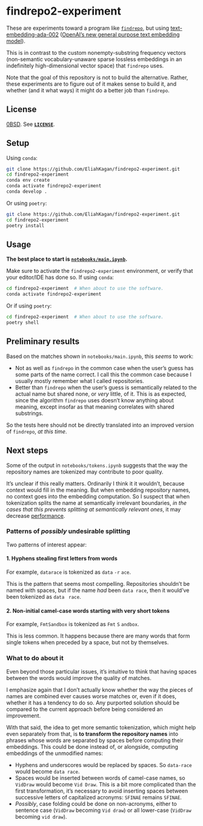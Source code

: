 <!-- SPDX-License-Identifier: 0BSD -->

# findrepo2-experiment

These are experiments toward a program like
[`findrepo`](https://github.com/EliahKagan/newrepo-findrepo#using-findrepo),
but using
[text-embedding-ada-002](https://platform.openai.com/docs/guides/embeddings/embedding-models)
([OpenAI’s new general purpose text embedding
model](https://openai.com/blog/new-and-improved-embedding-model/)).

This is in contrast to the custom nonempty-substring frequency vectors
(non-semantic vocabulary-unaware sparse lossless embeddings in an indefinitely
high-dimensional vector space) that `findrepo` uses.

Note that the goal of this repository is not to build the alternative. Rather,
these experiments are to figure out of it makes sense to build it, and whether
(and it what ways) it might do a better job than `findrepo`.

## License

[0BSD](https://spdx.org/licenses/0BSD.html). See [**`LICENSE`**](LICENSE).

## Setup

Using `conda`:

```sh
git clone https://github.com/EliahKagan/findrepo2-experiment.git
cd findrepo2-experiment
conda env create
conda activate findrepo2-experiment
conda develop .
```

Or using `poetry`:

```sh
git clone https://github.com/EliahKagan/findrepo2-experiment.git
cd findrepo2-experiment
poetry install
```

## Usage

**The best place to start is [`notebooks/main.ipynb`](notebooks/main.ipynb).**

Make sure to activate the `findrepo2-experiment` environment, or verify that
your editor/IDE has done so. If using `conda`:

```sh
cd findrepo2-experiment  # When about to use the software.
conda activate findrepo2-experiment
```

Or if using `poetry`:

```sh
cd findrepo2-experiment  # When about to use the software.
poetry shell
```

## Preliminary results

Based on the matches shown in `notebooks/main.ipynb`, this *seems* to work:

- Not as well as `findrepo` in the common case when the user’s guess has some
  parts of the name correct. I call this the common case because I usually
  mostly remember what I called repositories.
- Better than `findrepo` when the user’s guess is semantically related to the
  actual name but shared none, or *very* little, of it. This is as expected,
  since the algorithm `findrepo` uses doesn’t know anything about meaning,
  except insofar as that meaning correlates with shared substrings.

So the tests here should not be directly translated into an improved version of
`findrepo`, *at this time*.

## Next steps

Some of the output in `notebooks/tokens.ipynb` suggests that the way the
repository names are tokenized may contribute to poor quality.

It’s unclear if this really matters. Ordinarily I think it it wouldn’t, because
context would fill in the meaning. But when embedding repository names, no
context goes into the embedding computation. So I suspect that when
tokenization splits the name at semantically irrelevant boundaries, *in the
cases that this prevents splitting at semantically relevant ones*, it may
decrease [performance](https://stats.stackexchange.com/a/385315/269337).

### Patterns of *possibly* undesirable splitting

Two patterns of interest appear:

#### 1. Hyphens stealing first letters from words

For example, `datarace` is tokenized as `data` `-r` `ace`.

This is the pattern that seems most compelling. Repositories shouldn’t be named with spaces, but if the name *had* been `data race`, then it would’ve been tokenized as `data` <code>&nbsp;race</code>.

#### 2. Non-initial camel-case words starting with very short tokens

For example, `FmtSandbox` is tokenized as `Fmt` `S` `andbox`.

This is less common. It happens because there are many words that form single
tokens when preceded by a space, but not by themselves.

### What to do about it

Even beyond those particular issues, it’s intuitive to think that having spaces
between the words would improve the quality of matches.

I emphasize again that I don’t actually know whether the way the pieces of
names are combined ever causes worse matches or, even if it does, whether it
has a tendency to do so. Any purported solution should be compared to the
current approach before being considered an improvement.

With that said, the idea to get more semantic tokenization, which might help
even separately from that, is **to transform the repository names** into
phrases whose words are separated by spaces before computing their embeddings.
This could be done instead of, or alongside, computing embeddings of the
unmodified names:

- Hyphens and underscores would be replaced by spaces. So `data-race` would
  become `data race`.
- Spaces would be inserted between words of camel-case names, so `VidDraw`
  would become `Vid Draw`. This is a bit more complicated than the first
  transformation, it’s necessary to avoid inserting spaces between successive
  letters of capitalized acronyms: `SFINAE` remains `SFINAE`.
- *Possibly*, case folding could be done on non-acronyms, either to sentence
  case (`VidDraw` becoming `Vid draw`) or all lower-case (`VidDraw` becoming
  `vid draw`).
